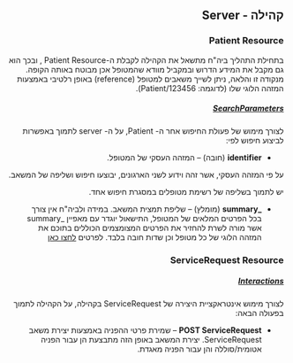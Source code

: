 <div id="intro" dir="rtl" markdown="1">

## קהילה - Server

### Patient Resource
בתחילת התהליך ביה"ח מתשאל את הקהילה לקבלת ה-Patient Resource , ובכך הוא גם מקבל את המידע הדרוש ובמקביל מוודא שהמטופל אכן מבוטח באותה הקופה.
מנקודה זו והלאה, ניתן לשייך משאבים למטופל (reference) באופן רלטיבי באמצעות המזהה הלוגי שלו (לדוגמה: Patient/123456).

<u><h5>SearchParameters</h5></u>

לצורך מימוש של פעולת החיפוש אחר ה- Patient, על ה- server לתמוך באפשרות לביצוע חיפוש לפי:

- **identifier** (חובה) – המזהה העסקי של המטופל.

על פי המזהה העסקי, אשר זהה וידוע לשני הארגונים, יבוצעו חיפוש ושליפה של המשאב.

יש לתמוך בשליפה של רשימת מטופלים במסגרת חיפוש אחד.

- **\_summary** (מומלץ) – שליפת תמצית המשאב.
  במידה ולביה"ח אין צורך בכל הפרטים המלאים של המטופל, התישאול יוגדר עם מאפיין \_summary אשר מורה לשרת להחזיר את הפרטים המצומצמים הכוללים בתוכם את המזהה הלוגי של כל מטופל וכן שדות חובה בלבד.
  לפרטים [לחצו כאן](https://hl7.org/fhir/R4/search.html#summary)


### ServiceRequest Resource 

<u><h5>Interactions</h5></u>
לצורך מימוש אינטראקציית היצירה של ServiceRequest בקהילה, על הקהילה לתמוך בפעולה הבאה:
-	**POST ServiceRequest** – שמירת פרטי ההפניה באמצעות יצירת משאב ServiceRequest.
יצירת המשאב באופן הזה מתבצעת הן עבור הפניה אטומית/סוללה והן עבור הפניה מאגדת.

</div>